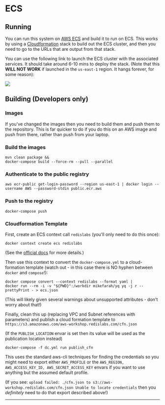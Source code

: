 # ECS
## Running
You can run this system on [AWS ECS] and build it to run on ECS. This works by using a [Cloudformation] stack to build out the ECS cluster, and then you need to go to the URLs that are output from that stack.

You can use the following link to launch the ECS cluster with the associated services. It should take around 6-10 mins to deploy the stack. (Note that this **WILL NOT WORK** if launched in the `us-east-1` region. It hangs forever, for some reason):

<a href="https://console.aws.amazon.com/cloudformation/home?region=us-east-1#/stacks/create/review?stackName=aws-cfn&templateURL=https://s3.amazonaws.com/aws-workshop-cfn.redislabs.com/cfn.json"><img src="https://s3.amazonaws.com/cloudformation-examples/cloudformation-launch-stack.png"></a>

## Building (Developers only)
### Images
If you've changed the images then you need to build them and push them to the repository. 
This is far quicker to do if you do this on an AWS image and push from there, rather than push from your laptop.

### Build the images
```
mvn clean package &&
docker-compose build --force-rm --pull --parallel
```

### Authenticate to the public registry

```
aws ecr-public get-login-password --region us-east-1 | docker login --username AWS --password-stdin public.ecr.aws
```

### Push to the registry

```
docker-compose push
```

### Cloudformation Template
First, create an ECS context call `redislabs` (you'll only need to do this once):

```
docker context create ecs redislabs
```
(See the [official docs](https://docs.docker.com/engine/context/ecs-integration/#create-aws-context) for more details.)

Then use this context to convert the `docker-compose.yml` to a cloud-formation template (watch out - in this case there is NO hyphen between `docker` and `compose`!):

```
docker compose convert --context redislabs --format yaml |
docker run --rm -i -v "${PWD}":/workdir mikefarah/yq yq -j r --prettyPrint - > ecs.json
```
(This will likely given several warnings about unsupported attributes - don't worry about that!)

Finally, clean this up (replacing VPC and Subnet references with parameters) and publish a cloud formation template to `https://s3.amazonaws.com/aws-workshop.redislabs.com/cfn.json`

(If the `PUBLISH_LOCATION` envar is set then its value will be used as the publication location instead)

```
docker-compose -f dc.yml run publish_cfn
```
This uses the standard aws-cli techniques for finding the credentials so you might need to export either `AWS_PROFILE` or the `AWS_REGION, AWS_ACCESS_KEY_ID, AWS_SECRET_ACCESS_KEY` envars if you want to use anything but the assumed default profile.

(If you see: `upload failed: ./cfn.json to s3://aws-workshop.redislabs.com/cfn.json Unable to locate credentials` then you *definitely* need to do that export described above!)



----------
[AWS ECS]: https://aws.amazon.com/ecs/
[Cloudformation]: https://aws.amazon.com/cloudformation/
